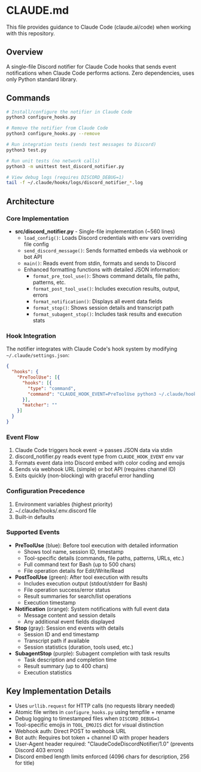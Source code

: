 # CLAUDE.md

This file provides guidance to Claude Code (claude.ai/code) when working with this repository.

## Overview

A single-file Discord notifier for Claude Code hooks that sends event notifications when Claude Code performs actions. Zero dependencies, uses only Python standard library.

## Commands

```bash
# Install/configure the notifier in Claude Code
python3 configure_hooks.py

# Remove the notifier from Claude Code
python3 configure_hooks.py --remove

# Run integration tests (sends test messages to Discord)
python3 test.py

# Run unit tests (no network calls)
python3 -m unittest test_discord_notifier.py

# View debug logs (requires DISCORD_DEBUG=1)
tail -f ~/.claude/hooks/logs/discord_notifier_*.log
```

## Architecture

### Core Implementation
- **src/discord_notifier.py** - Single-file implementation (~560 lines)
  - `load_config()`: Loads Discord credentials with env vars overriding file config
  - `send_discord_message()`: Sends formatted embeds via webhook or bot API
  - `main()`: Reads event from stdin, formats and sends to Discord
  - Enhanced formatting functions with detailed JSON information:
    - `format_pre_tool_use()`: Shows command details, file paths, patterns, etc.
    - `format_post_tool_use()`: Includes execution results, output, errors
    - `format_notification()`: Displays all event data fields
    - `format_stop()`: Shows session details and transcript path
    - `format_subagent_stop()`: Includes task results and execution stats

### Hook Integration
The notifier integrates with Claude Code's hook system by modifying `~/.claude/settings.json`:
```json
{
  "hooks": {
    "PreToolUse": [{
      "hooks": [{
        "type": "command",
        "command": "CLAUDE_HOOK_EVENT=PreToolUse python3 ~/.claude/hooks/discord_notifier.py"
      }],
      "matcher": ""
    }]
  }
}
```

### Event Flow
1. Claude Code triggers hook event → passes JSON data via stdin
2. discord_notifier.py reads event type from `CLAUDE_HOOK_EVENT` env var
3. Formats event data into Discord embed with color coding and emojis
4. Sends via webhook URL (simple) or bot API (requires channel ID)
5. Exits quickly (non-blocking) with graceful error handling

### Configuration Precedence
1. Environment variables (highest priority)
2. ~/.claude/hooks/.env.discord file
3. Built-in defaults

### Supported Events
- **PreToolUse** (blue): Before tool execution with detailed information
  - Shows tool name, session ID, timestamp
  - Tool-specific details (commands, file paths, patterns, URLs, etc.)
  - Full command text for Bash (up to 500 chars)
  - File operation details for Edit/Write/Read
- **PostToolUse** (green): After tool execution with results
  - Includes execution output (stdout/stderr for Bash)
  - File operation success/error status
  - Result summaries for search/list operations
  - Execution timestamp
- **Notification** (orange): System notifications with full event data
  - Message content and session details
  - Any additional event fields displayed
- **Stop** (gray): Session end events with details
  - Session ID and end timestamp
  - Transcript path if available
  - Session statistics (duration, tools used, etc.)
- **SubagentStop** (purple): Subagent completion with task results
  - Task description and completion time
  - Result summary (up to 400 chars)
  - Execution statistics

## Key Implementation Details

- Uses `urllib.request` for HTTP calls (no requests library needed)
- Atomic file writes in `configure_hooks.py` using tempfile + rename
- Debug logging to timestamped files when `DISCORD_DEBUG=1`
- Tool-specific emojis in `TOOL_EMOJIS` dict for visual distinction
- Webhook auth: Direct POST to webhook URL
- Bot auth: Requires bot token + channel ID with proper headers
- User-Agent header required: "ClaudeCodeDiscordNotifier/1.0" (prevents Discord 403 errors)
- Discord embed length limits enforced (4096 chars for description, 256 for title)
